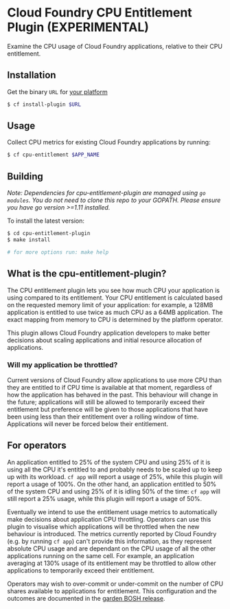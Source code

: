 # Cloud Foundry CPU Entitlement Plugin (EXPERIMENTAL)

Examine the CPU usage of Cloud Foundry applications, relative to their CPU
entitlement.

## Installation

Get the binary `URL` for [your
platform](https://github.com/cloudfoundry/cpu-entitlement-plugin/releases)

```bash
$ cf install-plugin $URL
```

## Usage

Collect CPU metrics for existing Cloud Foundry applications by running:

```bash
$ cf cpu-entitlement $APP_NAME
```

## Building

_Note: Dependencies for cpu-entitlement-plugin are managed using `go modules`. You do not need
to clone this repo to your GOPATH. Please ensure you have go version >=1.11 installed._

To install the latest version:

```bash
$ cd cpu-entitlement-plugin
$ make install

# for more options run: make help
```

## What is the cpu-entitlement-plugin?

The CPU entitlement plugin lets you see how much CPU your application is using
compared to its entitlement. Your CPU entitlement is calculated based on the
requested memory limit of your application: for example, a 128MB application is
entitled to use twice as much CPU as a 64MB application. The exact mapping from
memory to CPU is determined by the platform operator.

This plugin allows Cloud Foundry application developers to make better decisions
about scaling applications and initial resource allocation of applications.

### Will my application be throttled?

Current versions of Cloud Foundry allow applications to use more CPU than they
are entitled to if CPU time is available at that moment, regardless of how the
application has behaved in the past. This behaviour will change in the future;
applications will still be allowed to temporarily exceed their entitlement but
preference will be given to those applications that have been using less than
their entitlement over a rolling window of time. Applications will never be
forced below their entitlement.

## For operators

An application entitled to 25% of the system CPU and using 25% of
it is using all the CPU it's entitled to and probably needs to be scaled up to
keep up with its workload. `cf app` will report a usage of 25%, while this
plugin will report a usage of 100%. On the other hand, an application entitled
to 50% of the system CPU and using 25% of it is idling 50% of the time: `cf app`
will still report a 25% usage, while this plugin will report a usage of 50%.

Eventually we intend to use the entitlement usage metrics to automatically make
decisions about application CPU throttling. Operators can use this plugin to
visualise which applications will be throttled when the new behaviour is
introduced. The metrics currently reported by Cloud Foundry (e.g. by running `cf
app`) can't provide this information, as they represent absolute CPU usage and
are dependant on the CPU usage of all the other applications running on the same
cell. For example, an application averaging at 130% usage of its entitlement may
be throttled to allow other applications to temporarily exceed their
entitlement.

Operators may wish to over-commit or under-commit on the number of CPU shares
available to applications for entitlement. This configuration and the outcomes
are documented in the [garden BOSH
release](https://github.com/cloudfoundry/garden-runc-release/blob/develop/docs/cpu-entitlement.md).
